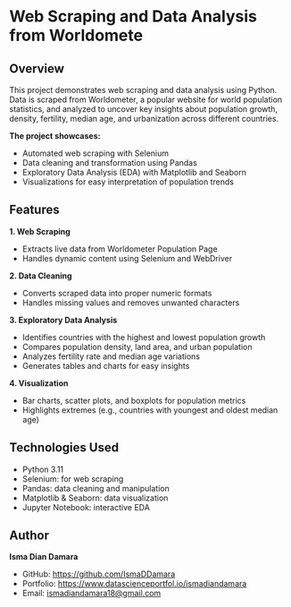 # **Web Scraping and Data Analysis from Worldomete**


## **Overview**

This project demonstrates web scraping and data analysis using Python. Data is scraped from Worldometer, a popular website for world population statistics, and analyzed to uncover key insights about population growth, density, fertility, median age, and urbanization across different countries.

**The project showcases:**

- Automated web scraping with Selenium
- Data cleaning and transformation using Pandas
- Exploratory Data Analysis (EDA) with Matplotlib and Seaborn
- Visualizations for easy interpretation of population trends

## **Features**

**1. Web Scraping**

- Extracts live data from Worldometer Population Page
- Handles dynamic content using Selenium and WebDriver

**2. Data Cleaning**

- Converts scraped data into proper numeric formats
- Handles missing values and removes unwanted characters

**3. Exploratory Data Analysis**

- Identifies countries with the highest and lowest population growth
- Compares population density, land area, and urban population
- Analyzes fertility rate and median age variations
- Generates tables and charts for easy insights

**4. Visualization**

- Bar charts, scatter plots, and boxplots for population metrics
- Highlights extremes (e.g., countries with youngest and oldest median age)


## **Technologies Used**

- Python 3.11
- Selenium: for web scraping
- Pandas: data cleaning and manipulation
- Matplotlib & Seaborn: data visualization
- Jupyter Notebook: interactive EDA

## **Author**

**Isma Dian Damara**

- GitHub: https://github.com/IsmaDDamara
- Portfolio: https://www.datascienceportfol.io/ismadiandamara
- Email: ismadiandamara18@gmail.com
